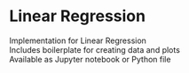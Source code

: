 # Linear Regression
Implementation for Linear Regression  
Includes boilerplate for creating data and plots  
Available as Jupyter notebook or Python file
